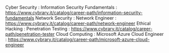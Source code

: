 Cyber Security : Information Security Fundamentals : https://www.cybrary.it/catalog/career-path/information-security-fundamentals
Network Security : Network Engineer : https://www.cybrary.it/catalog/career-path/network-engineer
Ethical Hacking : Penetration Testing : https://www.cybrary.it/catalog/career-path/penetration-tester
Cloud Computing : Microsoft Azure Cloud Engineer : https://www.cybrary.it/catalog/career-path/microsoft-azure-cloud-engineer
